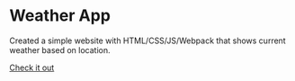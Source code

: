 # Weather App

Created a simple website with HTML/CSS/JS/Webpack that shows current weather based on location.

[Check it out](https://ivane-k.github.io/weather-app/)
